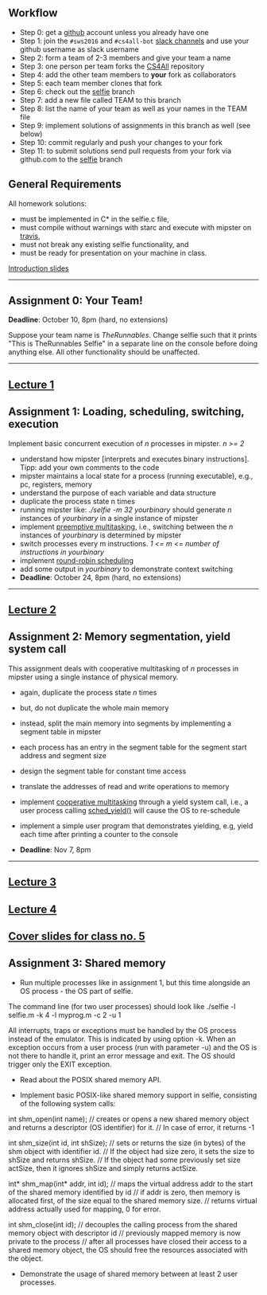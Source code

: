 Workflow
--------

* Step 0: get a [github](https://github.com) account unless you already have one
* Step 1: join the `#sws2016` and `#cs4all-bot` [slack channels](https://cksystemsteaching.slack.com/signup) and use your github username as slack username
* Step 2: form a team of 2-3 members and give your team a name
* Step 3: one person per team forks the [CS4All](https://github.com/cksystemsteaching/CS4All/fork) repository
* Step 4: add the other team members to __your__ fork as collaborators
* Step 5: each team member clones that fork
* Step 6: check out the [selfie](https://github.com/cksystemsteaching/CS4All/tree/selfie) branch
* Step 7: add a new file called TEAM to this branch
* Step 8: list the name of your team as well as your names in the TEAM file
* Step 9: implement solutions of assignments in this branch as well (see below)
* Step 10: commit regularly and push your changes to your fork
* Step 11: to submit solutions send pull requests from your fork via github.com to the [selfie](https://github.com/cksystemsteaching/CS4All/tree/selfie) branch

General Requirements
--------------------

All homework solutions:

* must be implemented in C\* in the selfie.c file,
* must compile without warnings with starc and execute with mipster on [travis](https://travis-ci.org/cksystemsteaching/CS4All),
* must not break any existing selfie functionality, and
* must be ready for presentation on your machine in class.


[Introduction slides](https://myfiles.sbg.ac.at/index.php/s/gEGFSoIrMdee6rA)

---------------------

Assignment 0: Your Team!
------------------------

__Deadline__: October 10, 8pm (hard, no extensions)

Suppose your team name is *TheRunnables*. Change selfie such that it prints "This is TheRunnables Selfie" in a separate line on the console before doing anything else. All other functionality should be unaffected.

-----------
[Lecture 1](https://myfiles.sbg.ac.at/index.php/s/oTwDS4UoSijdEEc)
-----------



Assignment 1: Loading, scheduling, switching, execution
-------------------------------------------------------

Implement basic concurrent execution of _n_ processes in mipster. _n >= 2_ 

* understand how mipster [interprets and executes binary instructions]. Tipp: add your own comments to the code
* mipster maintains a local state for a process (running executable), e.g., pc, registers, memory
* understand the purpose of each variable and data structure
* duplicate the process state n times
* running mipster like: _./selfie -m 32 yourbinary_ should generate _n_ instances of _yourbinary_ in a single instance of mipster
* implement [preemptive multitasking](https://en.wikipedia.org/wiki/Preemption_(computing)), i.e., switching between the _n_ instances of _yourbinary_ is determined by mipster 
* switch processes every m instructions. _1 <= m <= number of instructions in yourbinary_
* implement [round-robin scheduling](https://en.wikipedia.org/wiki/Round-robin_scheduling)
* add some output in _yourbinary_ to demonstrate context switching
* __Deadline__: October 24, 8pm (hard, no extensions)

-----------
[Lecture 2](https://myfiles.sbg.ac.at/index.php/s/DOuC6keTPyEAHcw)
-----------

Assignment 2: Memory segmentation, yield system call
----------------------------------------------------

This assignment deals with cooperative multitasking of _n_ processes in mipster using a single instance of physical memory.

* again, duplicate the process state _n_ times
* but, do not duplicate the whole main memory
* instead, split the main memory into segments by implementing a segment table in mipster
* each process has an entry in the segment table for the segment start address and segment size
* design the segment table for constant time access
* translate the addresses of read and write operations to memory

* implement [cooperative multitasking](https://en.wikipedia.org/wiki/Computer_multitasking) through a yield system call, i.e., a user process calling [sched_yield()](http://linux.die.net/man/2/sched_yield) will cause the OS to re-schedule
* implement a simple user program that demonstrates yielding, e.g, yield each time after printing a counter to the console
* __Deadline__: Nov 7, 8pm

-----------

[Lecture 3](https://myfiles.sbg.ac.at/index.php/s/sDpx7HPjbGitXwA)
-----------

[Lecture 4](https://myfiles.sbg.ac.at/index.php/s/j7xW8qDRTxnd7pO)
-----------

[Cover slides for class no. 5](https://myfiles.sbg.ac.at/index.php/s/yGZIpDCe5iccUK7)
-----------

Assignment 3: Shared memory
-------------------------------------------------------

* Run multiple processes like in assignment 1, but this time alongside an OS process - the OS part of selfie. 

The command line (for two user processes) should look like
./selfie -l selfie.m -k 4 -l myprog.m -c 2 -u 1 

All interrupts, traps or exceptions must be handled by the OS process instead of the emulator. This is indicated by  using option -k. When an exception occurs from a user process (run with parameter -u) and the OS is not there to handle it, print an error message and exit. The OS should trigger only the EXIT exception. 

* Read about the POSIX shared memory API.

* Implement basic POSIX-like shared memory support in selfie, consisting of the following system calls:

int shm_open(int name); 
// creates or opens a new shared memory object and returns a descriptor (OS identifier) for it. 
// In case of error, it returns -1

int shm_size(int id, int shSize);
// sets or returns the size (in bytes) of the shm object with identifier id. 
// If the object had size zero, it sets the size to shSize and returns shSize.
// If the object had some previously set size actSize, then it ignores shSize and simply returns actSize.

int* shm_map(int* addr, int id);
// maps the virtual address addr to the start of the shared memory identified by id
// if addr is zero, then memory is allocated first, of the size equal to the shared memory size. 
// returns virtual address actually used for mapping, 0 for error.

int shm_close(int id);
// decouples the calling process from the shared memory object with descriptor id
// previously mapped memory is now private to the process
// after all processes have closed their access to a shared memory object, the OS should free the resources associated with the object.

* Demonstrate the usage of shared memory between at least 2 user processes.
